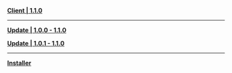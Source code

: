 **[Client | 1.1.0](https://autopatchhk.yuanshen.com/client_app/pc_mihoyo/20201111_8e266b33e565ddf8/GenshinImpact_1.1.0.zip)**

---

**[Update | 1.0.0 - 1.1.0](https://autopatchhk.yuanshen.com/client_app/pc_diff/10/1.0.0_1.1.0_diff_beaxhjVU.zip)**

**[Update | 1.0.1 - 1.1.0](https://autopatchhk.yuanshen.com/client_app/pc_diff/10/1.0.1_1.1.0_diff_EsSloi2y.zip)**

---

**[Installer](https://autopatchhk.yuanshen.com/client_app/launcher/GenshinImpact_install_20200911204035.exe)**
